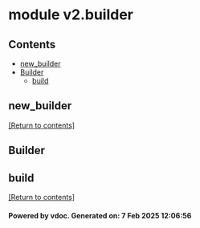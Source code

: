 # module v2.builder


## Contents
- [new_builder](#new_builder)
- [Builder](#Builder)
  - [build](#build)

## new_builder
[[Return to contents]](#Contents)

## Builder
## build
[[Return to contents]](#Contents)

#### Powered by vdoc. Generated on: 7 Feb 2025 12:06:56

